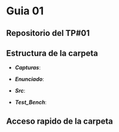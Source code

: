 # Guia 01

## Repositorio del TP#01

## Estructura de la carpeta

* ***Capturas***:  

* ***Enunciado***:  

* ***Src***: 

* ***Test_Bench***:  

## Acceso rapido de la carpeta

